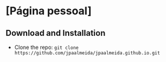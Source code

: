 # [Página pessoal]

## Download and Installation

* Clone the repo: `git clone https://github.com/jpaalmeida/jpaalmeida.github.io.git`